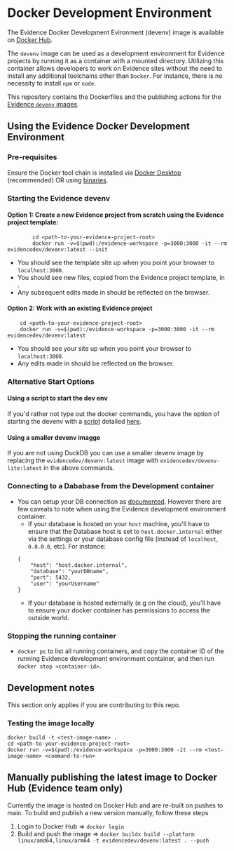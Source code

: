 # Docker Development Environment

The Evidence Docker Development Evironment (devenv) image is available on [Docker Hub](https://hub.docker.com/repositories/evidencedev). 

The `devenv` image can be used as a development environment for Evidence projects by running it as a container with a mounted directory. Utilizing this container allows developers to work on Evidence sites without the need to install any additional toolchains other than `Docker`. For instance, there is no necessity to install `npm` or `node`.

This repository contains the Dockerfiles and the publishing actions for the [Evidence `devenv` images](https://hub.docker.com/repositories/evidencedev).

## Using the Evidence Docker Development Environment

### Pre-requisites
Ensure the Docker tool chain is installed via [Docker Desktop](https://www.docker.com/products/docker-desktop/) (recommended) OR using [binaries](https://docs.docker.com/engine/install/binaries/).

### Starting the Evidence devenv

#### Option 1: Create a **new Evidence project** from scratch using the Evidence project template:
```        
        cd <path-to-your-evidence-project-root>
        docker run -v=$(pwd):/evidence-workspace -p=3000:3000 -it --rm evidencedev/devenv:latest --init
```
* You should see the template site up when you point your browser to `localhost:3000`.
* You should see new files, copied from the Evidence project template, in <path-to-your-evidence-project-root>.
* Any subsequent edits made in <path-to-your-evidence-project-root> should be reflected on the browser.

#### Option 2: Work with an **existing Evidence** project
```
    cd <path-to-your-evidence-project-root>
    docker run -v=$(pwd):/evidence-workspace -p=3000:3000 -it --rm evidencedev/devenv:latest
```
* You should see your site up when you point your browser to `localhost:3000`. 
* Any edits made in <path-to-your-evidence-project-root> should be reflected on the browser.


### Alternative Start Options

#### Using a script to start the dev env
If you'd rather not type out the docker commands, you have the option of starting the devenv with a [script](./running-with-script.md) detailed [here](./running-with-script.md).

#### Using a smaller devenv imagge
If you are not using DuckDB you can use a smaller devenv image by replacing the `evidencedev/devenv:latest` image with `evidencedev/devenv-lite:latest` in the above commands.

### Connecting to a Dababase from the Development container
* You can setup your DB connection as [documented](https://docs.evidence.dev/core-concepts/data-sources/). However there are few caveats to note when using the Evidence development environment container.
    * If your database is hosted on your `host` machine, you'll have to ensure that the Database host is set to `host.docker.internal` either via the settings or your database config file (instead of `localhost`, `0.0.0.0`, etc).  For instance:
    ```
    {
        "host": "host.docker.internal",
        "database": "yourDBname",
        "port": 5432,
        "user": "yourUsername"
    }
    ```
    * If your database is hosted externally (e.g on the cloud), you'll have to ensure your docker container has permissions to access the outside world.

### Stopping the running container
* `docker ps` to list all running containers, and copy the container ID of the running Evidence development environment container, and then run `docker stop <container-id>`.


## Development notes
This section only applies if you are contributing to this repo.

### Testing the image locally
```
docker build -t <test-image-name> .
cd <path-to-your-evidence-project-root>
docker run -v=$(pwd):/evidence-workspace -p=3000:3000 -it --rm <test-image-name> <command-to-run>
```

## Manually publishing the latest image to Docker Hub (Evidence team only)
Currently the image is hosted on Docker Hub and are re-built on pushes to main. To build and publish a new version manually, follow these steps
1. Login to Docker Hub => `docker login`
2. Build and push the image => `docker buildx build --platform linux/amd64,linux/arm64 -t evidencedev/devenv:latest . --push`